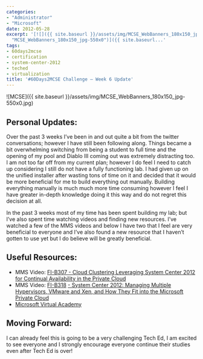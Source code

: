 ```yaml
---
categories:
- "Administrator"
- "Microsoft"
date: 2012-05-28
excerpt: '[![]({{ site.baseurl }}/assets/img/MCSE_WebBanners_180x150_jpg-550x0.jpg
  "MCSE_WebBanners_180x150_jpg-550x0")]({{ site.baseurl...'
tags:
- 60days2mcse
- certification
- system-center-2012
- teched
- virtualization
title: '#60Days2MCSE Challenge – Week 6 Update'
---
```


![MCSE]({{ site.baseurl }}/assets/img/MCSE_WebBanners_180x150_jpg-550x0.jpg)

## Personal Updates:

Over the past 3 weeks I’ve been in and out quite a bit from the twitter conversations; however I have still been following along. Things became a bit overwhelming switching from being a student to full time and the opening of my pool and Diablo III coming out was extremely distracting too. I am not too far off from my current plan; however I do feel I need to catch up considering I still do not have a fully functioning lab. I had given up on the unified installer after wasting tons of time on it and decided that it would be more beneficial for me to build everything out manually. Building everything manually is much much more time consuming however I feel I have greater in-depth knowledge doing it this way and do not regret this decision at all.

In the past 3 weeks most of my time has been spent building my lab; but I’ve also spent time watching videos and finding new resources. I’ve watched a few of the MMS videos and below I have two that I feel are very beneficial to everyone and I’ve also found a new resource that I haven’t gotten to use yet but I do believe will be greatly beneficial.

## Useful Resources:

- MMS Video: [FI-B307 - Cloud Clustering Leveraging System Center 2012 for Continual Availability in the Private Cloud](http://cdn.tri-digital.com/MMS/video/FI-B307.wmv)
- MMS Video: [FI-B318](http://cdn.tri-digital.com/MMS/video/FI-B318.wmv) [\- System Center 2012: Managing Multiple Hypervisors, VMware and Xen, and How They Fit into the Microsoft Private Cloud](http://cdn.tri-digital.com/MMS/video/FI-B318.wmv)
- [Microsoft Virtual Academy](http://www.microsoftvirtualacademy.com/)

## Moving Forward:

I can already feel this is going to be a very challenging Tech Ed, I am excited to see everyone and I strongly encourage everyone continue their studies even after Tech Ed is over!
